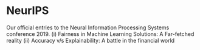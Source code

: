 # NeurIPS
Our official entries to the Neural Information Processing Systems conference 2019. 
(i) Fairness in Machine Learning Solutions: A Far-fetched reality
(ii) Accuracy v/s Explainability: A battle in the financial world

